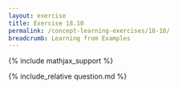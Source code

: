 ```yaml
---
layout: exercise
title: Exercise 18.10
permalink: /concept-learning-exercises/18-10/
breadcrumb: Learning from Examples
---
```


{% include mathjax_support %}

<div><i class="arrow-up loader" data-chapter="concept-learning-exercises" data-exercise="ex_10" data-rating="0"></i></div>
{% include_relative question.md %}
